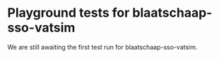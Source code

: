 # Playground tests for blaatschaap-sso-vatsim
We are still awaiting the first test run for blaatschaap-sso-vatsim.
